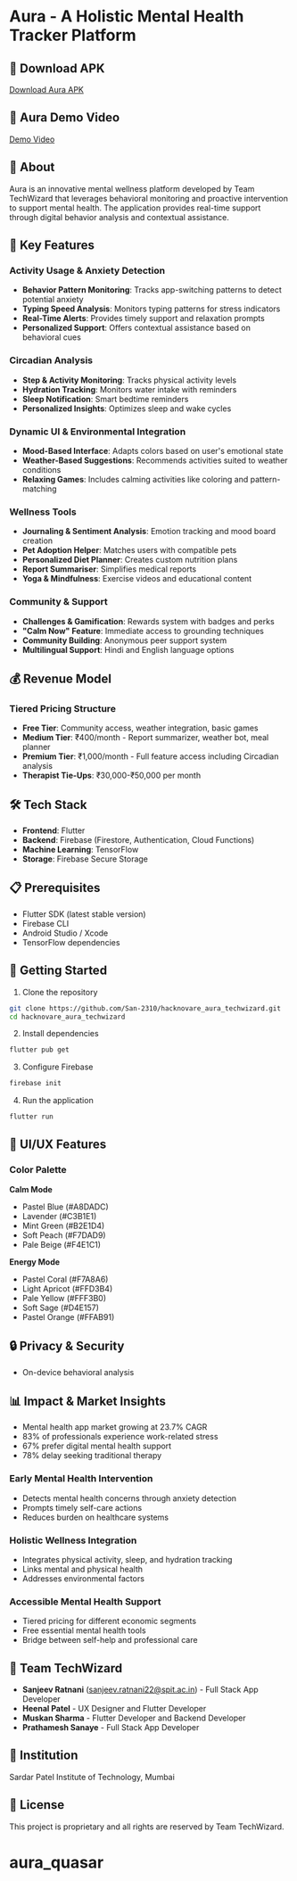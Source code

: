 # Aura - A Holistic Mental Health Tracker Platform

## 📱 Download APK

[Download Aura APK](https://drive.google.com/file/d/1_dV3QZNlQyoF9vu_IXu9snXjf02KF5S1/view?usp=share_link)

## 📱 Aura Demo Video

[Demo Video](https://drive.google.com/file/d/1V3o6ovfTVLAOAa9DlQHoXjTgUHcF4ybB/view?usp=share_link)

## 🎯 About

Aura is an innovative mental wellness platform developed by Team TechWizard that leverages behavioral monitoring and proactive intervention to support mental health. The application provides real-time support through digital behavior analysis and contextual assistance.

## 🌟 Key Features

### Activity Usage & Anxiety Detection

- **Behavior Pattern Monitoring**: Tracks app-switching patterns to detect potential anxiety
- **Typing Speed Analysis**: Monitors typing patterns for stress indicators
- **Real-Time Alerts**: Provides timely support and relaxation prompts
- **Personalized Support**: Offers contextual assistance based on behavioral cues

### Circadian Analysis

- **Step & Activity Monitoring**: Tracks physical activity levels
- **Hydration Tracking**: Monitors water intake with reminders
- **Sleep Notification**: Smart bedtime reminders
- **Personalized Insights**: Optimizes sleep and wake cycles

### Dynamic UI & Environmental Integration

- **Mood-Based Interface**: Adapts colors based on user's emotional state
- **Weather-Based Suggestions**: Recommends activities suited to weather conditions
- **Relaxing Games**: Includes calming activities like coloring and pattern-matching

### Wellness Tools

- **Journaling & Sentiment Analysis**: Emotion tracking and mood board creation
- **Pet Adoption Helper**: Matches users with compatible pets
- **Personalized Diet Planner**: Creates custom nutrition plans
- **Report Summariser**: Simplifies medical reports
- **Yoga & Mindfulness**: Exercise videos and educational content

### Community & Support

- **Challenges & Gamification**: Rewards system with badges and perks
- **"Calm Now" Feature**: Immediate access to grounding techniques
- **Community Building**: Anonymous peer support system
- **Multilingual Support**: Hindi and English language options

## 💰 Revenue Model

### Tiered Pricing Structure

- **Free Tier**: Community access, weather integration, basic games
- **Medium Tier**: ₹400/month - Report summarizer, weather bot, meal planner
- **Premium Tier**: ₹1,000/month - Full feature access including Circadian analysis
- **Therapist Tie-Ups**: ₹30,000-₹50,000 per month

## 🛠️ Tech Stack

- **Frontend**: Flutter
- **Backend**: Firebase (Firestore, Authentication, Cloud Functions)
- **Machine Learning**: TensorFlow
- **Storage**: Firebase Secure Storage

## 📋 Prerequisites

- Flutter SDK (latest stable version)
- Firebase CLI
- Android Studio / Xcode
- TensorFlow dependencies

## 🚀 Getting Started

1. Clone the repository

```bash
git clone https://github.com/San-2310/hacknovare_aura_techwizard.git
cd hacknovare_aura_techwizard
```

2. Install dependencies

```bash
flutter pub get
```

3. Configure Firebase

```bash
firebase init
```

4. Run the application

```bash
flutter run
```

## 🎨 UI/UX Features

### Color Palette

**Calm Mode**

- Pastel Blue (#A8DADC)
- Lavender (#C3B1E1)
- Mint Green (#B2E1D4)
- Soft Peach (#F7DAD9)
- Pale Beige (#F4E1C1)

**Energy Mode**

- Pastel Coral (#F7A8A6)
- Light Apricot (#FFD3B4)
- Pale Yellow (#FFF3B0)
- Soft Sage (#D4E157)
- Pastel Orange (#FFAB91)

## 🔒 Privacy & Security

- On-device behavioral analysis

## 📊 Impact & Market Insights

- Mental health app market growing at 23.7% CAGR
- 83% of professionals experience work-related stress
- 67% prefer digital mental health support
- 78% delay seeking traditional therapy

### Early Mental Health Intervention

- Detects mental health concerns through anxiety detection
- Prompts timely self-care actions
- Reduces burden on healthcare systems

### Holistic Wellness Integration

- Integrates physical activity, sleep, and hydration tracking
- Links mental and physical health
- Addresses environmental factors

### Accessible Mental Health Support

- Tiered pricing for different economic segments
- Free essential mental health tools
- Bridge between self-help and professional care

## 👥 Team TechWizard

- **Sanjeev Ratnani** (sanjeev.ratnani22@spit.ac.in) - Full Stack App Developer
- **Heenal Patel** - UX Designer and Flutter Developer
- **Muskan Sharma** - Flutter Developer and Backend Developer
- **Prathamesh Sanaye** - Full Stack App Developer

## 🏫 Institution

Sardar Patel Institute of Technology, Mumbai

## 📝 License

This project is proprietary and all rights are reserved by Team TechWizard.
# aura_quasar
